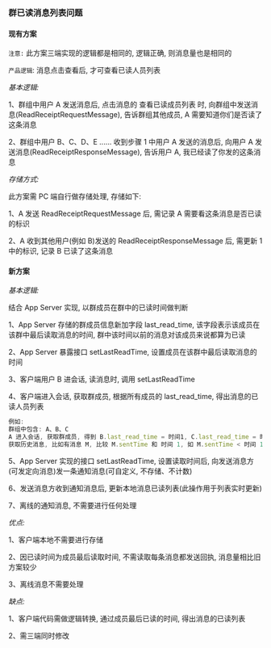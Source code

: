 ### 群已读消息列表问题

#### 现有方案

`注意:` 此方案三端实现的逻辑都是相同的, 逻辑正确, 则消息量也是相同的

`产品逻辑`: 消息点击查看后, 才可查看已读人员列表

*基本逻辑:*

1、群组中用户 A 发送消息后, 点击消息的 查看已读成员列表 时, 向群组中发送消息(ReadReceiptRequestMessage), 告诉群组其他成员, A 需要知道你们是否读了这条消息

2、群组中用户 B、C、D、E ...... 收到步骤 1 中用户 A 发送的消息后, 向用户 A 发送消息(ReadReceiptResponseMessage), 告诉用户 A, 我已经读了你发的这条消息

*存储方式:*

此方案需 PC 端自行做存储处理, 存储如下:

1、A 发送 ReadReceiptRequestMessage 后, 需记录 A 需要看这条消息是否已读的标识

2、A 收到其他用户(例如 B)发送的 ReadReceiptResponseMessage 后, 需更新 1 中的标识, 记录 B 已读了这条消息

#### 新方案

*基本逻辑:*

结合 App Server 实现, 以群成员在群中的已读时间做判断

1、App Server 存储的群成员信息新加字段 last_read_time, 该字段表示该成员在该群中最后读取消息的时间, 群中该时间以前的消息对该成员来说都算为已读

2、App Server 暴露接口 setLastReadTime, 设置成员在该群中最后读取消息的时间

3、客户端用户 B 进会话, 读消息时, 调用 setLastReadTime

4、客户端进入会话, 获取群成员, 根据所有成员的 last_read_time, 得出消息的已读人员列表

```js
例如:
群组中包含: A、B、C
A 进入会话, 获取群成员, 得到 B.last_read_time = 时间1, C.last_read_time = 时间2
获取历史消息, 比如有消息 M, 比较 M.sentTime 和 时间 1, 如 M.sentTime < 时间 1, 说明 B 已读
```

5、App Server 实现的接口 setLastReadTime, 设置读取时间后, 向发送消息方(可发定向消息)发一条通知消息(可自定义, 不存储、不计数)

6、发送消息方收到通知消息后, 更新本地消息已读列表(此操作用于列表实时更新)

7、离线的通知消息, 不需要进行任何处理

*优点:*

1、客户端本地不需要进行存储

2、因已读时间为成员最后读取时间, 不需读取每条消息都发送回执, 消息量相比旧方案较少

3、离线消息不需要处理

*缺点:*

1、客户端代码需做逻辑转换, 通过成员最后已读的时间, 得出消息的已读列表

2、需三端同时修改